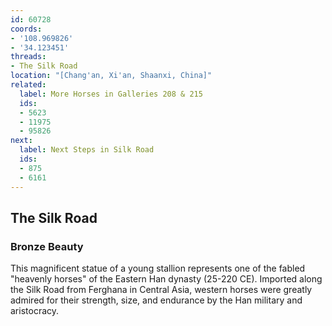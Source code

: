 ```yaml
---
id: 60728
coords:
- '108.969826'
- '34.123451'
threads:
- The Silk Road
location: "[Chang'an, Xi'an, Shaanxi, China]"
related:
  label: More Horses in Galleries 208 & 215
  ids:
  - 5623
  - 11975
  - 95826
next:
  label: Next Steps in Silk Road
  ids:
  - 875
  - 6161
---
```


## The Silk Road

### Bronze Beauty

This magnificent statue of a young stallion represents one of the fabled "heavenly horses" of the Eastern Han dynasty (25-220 CE). Imported along the Silk Road from Ferghana in Central Asia, western horses were greatly admired for their strength, size, and endurance by the Han military and aristocracy. 
